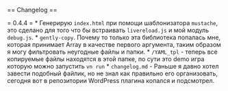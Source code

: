 == Changelog ==

= 0.4.4 =
    * Генерирую `index.html` при помощи шаблонизатора `mustache`, это сделано для того что бы встраивать `livereload.js` и мой модуль `debug.js`.
    * `gently-copy`. Почему то только эта библиотека попалась мне, которая принимает Array в качестве первого аргумента, таким образом я могу фильтровать неугодные файлы и папки.
    * `/YAML_tpl` - теперь все копируемые файлы находятся в этой папке, по сути это demo игра которую можно запустить `vn run`
    * `changelog.md` - Раньше я давно хотел завести подобный файлик, но не знал как правильно его организовать, сегодня вот в репозитории WordPress плагина копался и подсмотрел.
    